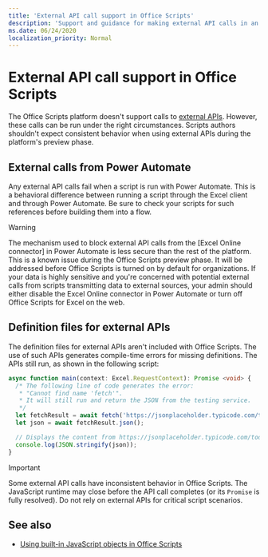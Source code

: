 ```yaml
---
title: 'External API call support in Office Scripts'
description: 'Support and guidance for making external API calls in an Office Script.'
ms.date: 06/24/2020
localization_priority: Normal
---
```


# External API call support in Office Scripts

The Office Scripts platform doesn't support calls to [external APIs](https://developer.mozilla.org/docs/Web/API). However, these calls can be run under the right circumstances. Scripts authors shouldn't expect consistent behavior when using external APIs during the platform's preview phase.

## External calls from Power Automate

Any external API calls fail when a script is run with Power Automate. This is a behavioral difference between running a script through the Excel client and through Power Automate. Be sure to check your scripts for such references before building them into a flow.

> [!WARNING]
> The mechanism used to block external API calls from the [Excel Online connector] in Power Automate is less secure than the rest of the platform. This is a known issue during the Office Scripts preview phase. It will be addressed before Office Scripts is turned on by default for organizations. If your data is highly sensitive and you're concerned with potential external calls from scripts transmitting data to external sources, your admin should either disable the Excel Online connector in Power Automate or turn off Office Scripts for Excel on the web.

## Definition files for external APIs

The definition files for external APIs aren't included with Office Scripts. The use of such APIs generates compile-time errors for missing definitions. The APIs still run, as shown in the following script:

```typescript
async function main(context: Excel.RequestContext): Promise <void> {
  /* The following line of code generates the error:
   * "Cannot find name 'fetch'".
   * It will still run and return the JSON from the testing service.
   */
  let fetchResult = await fetch('https://jsonplaceholder.typicode.com/todos/1');
  let json = await fetchResult.json();

  // Displays the content from https://jsonplaceholder.typicode.com/todos/1
  console.log(JSON.stringify(json));
}
```

> [!IMPORTANT]
> Some external API calls have inconsistent behavior in Office Scripts. The JavaScript runtime may close before the API call completes (or its `Promise` is fully resolved). Do not rely on external APIs for critical script scenarios.

## See also

- [Using built-in JavaScript objects in Office Scripts](javascript-objects.md)